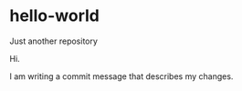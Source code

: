 # hello-world
Just another repository

Hi.

I am writing a commit message that describes my changes.
